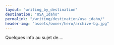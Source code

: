 ```yaml
---
layout: "writing_by_destination"
destination: "USA_Idaho"
permalink: "/writing/destination/usa_idaho/"
header-img: "assets/owner/hero/archive-bg.jpg"
---
```


Quelques info au sujet de....